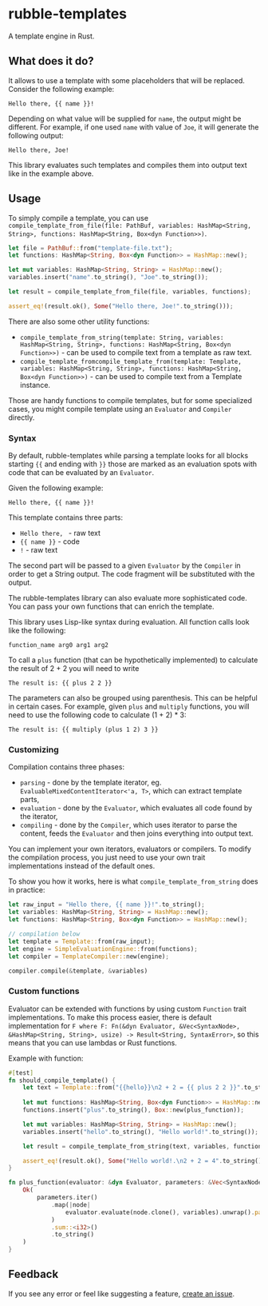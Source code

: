 # rubble-templates

A template engine in Rust.

## What does it do?

It allows to use a template with some placeholders that will be replaced.
Consider the following example:

```text
Hello there, {{ name }}!
```

Depending on what value will be supplied for `name`, the output might be different.
For example, if one used `name` with value of `Joe`, it will generate the following output:

```text
Hello there, Joe!
```

This library evaluates such templates and compiles them into output text like in the example above.

## Usage

To simply compile a template, you can use `compile_template_from_file(file: PathBuf, variables: HashMap<String, String>, functions: HashMap<String, Box<dyn Function>>)`.

```rust
let file = PathBuf::from("template-file.txt");
let functions: HashMap<String, Box<dyn Function>> = HashMap::new();

let mut variables: HashMap<String, String> = HashMap::new();
variables.insert("name".to_string(), "Joe".to_string());

let result = compile_template_from_file(file, variables, functions);

assert_eq!(result.ok(), Some("Hello there, Joe!".to_string()));
```

There are also some other utility functions:
* `compile_template_from_string(template: String, variables: HashMap<String, String>, functions: HashMap<String, Box<dyn Function>>)` - can be used to compile text from a template as raw text. 
* `compile_template_fromcompile_template_from(template: Template, variables: HashMap<String, String>, functions: HashMap<String, Box<dyn Function>>)` - can be used to compile text from a Template instance.

Those are handy functions to compile templates, but for some specialized cases, you might compile template using an `Evaluator` and `Compiler` directly.

### Syntax

By default, rubble-templates while parsing a template looks for all blocks starting `{{` and ending with `}}` those are marked as an evaluation spots with code that can be evaluated by an `Evaluator`.

Given the following example:
```text
Hello there, {{ name }}!
```

This template contains three parts:
* `Hello there, ` - raw text
* `{{ name }}` - code
* `!` - raw text

The second part will be passed to a given `Evaluator` by the `Compiler` in order to get a String output.
The code fragment will be substituted with the output.

The rubble-templates library can also evaluate more sophisticated code.
You can pass your own functions that can enrich the template.

This library uses Lisp-like syntax during evaluation.
All function calls look like the following:
```text
function_name arg0 arg1 arg2
```

To call a `plus` function (that can be hypothetically implemented) to calculate the result of 2 + 2 you will need to write
```text
The result is: {{ plus 2 2 }}
```

The parameters can also be grouped using parenthesis. This can be helpful in certain cases.
For example, given `plus` and `multiply` functions, you will need to use the following code to calculate (1 + 2) * 3:

```text
The result is: {{ multiply (plus 1 2) 3 }}
```

### Customizing

Compilation contains three phases:
* `parsing` - done by the template iterator, eg. `EvaluableMixedContentIterator<'a, T>`, which can extract template parts,
* `evaluation` - done by the `Evaluator`, which evaluates all code found by the iterator,
* `compiling` - done by the `Compiler`, which uses iterator to parse the content, feeds the `Evaluator` and then joins everything into output text.

You can implement your own iterators, evaluators or compilers. 
To modify the compilation process, you just need to use your own trait implementations instead of the default ones.

To show you how it works, here is what `compile_template_from_string` does in practice:
```rust
let raw_input = "Hello there, {{ name }}!".to_string();
let variables: HashMap<String, String> = HashMap::new();
let functions: HashMap<String, Box<dyn Function>> = HashMap::new();

// compilation below
let template = Template::from(raw_input);
let engine = SimpleEvaluationEngine::from(functions);
let compiler = TemplateCompiler::new(engine);

compiler.compile(&template, &variables)
```

### Custom functions

Evaluator can be extended with functions by using custom `Function` trait implementations.
To make this process easier, there is default implementation for `F where F: Fn(&dyn Evaluator, &Vec<SyntaxNode>, &HashMap<String, String>, usize) -> Result<String, SyntaxError>`,
so this means that you can use lambdas or Rust functions.

Example with function:
```rust
#[test]
fn should_compile_template() {
    let text = Template::from("{{hello}}\n2 + 2 = {{ plus 2 2 }}".to_string());
    
    let mut functions: HashMap<String, Box<dyn Function>> = HashMap::new();
    functions.insert("plus".to_string(), Box::new(plus_function));

    let mut variables: HashMap<String, String> = HashMap::new();
    variables.insert("hello".to_string(), "Hello world!".to_string());

    let result = compile_template_from_string(text, variables, functions);

    assert_eq!(result.ok(), Some("Hello world!.\n2 + 2 = 4".to_string()));
}

fn plus_function(evaluator: &dyn Evaluator, parameters: &Vec<SyntaxNode>, variables: &HashMap<String, String>, _offset: usize) -> Result<String, SyntaxError> {
    Ok(
        parameters.iter()
            .map(|node|
                evaluator.evaluate(node.clone(), variables).unwrap().parse::<i32>().unwrap()
            )
            .sum::<i32>()
            .to_string()
    )
}
```

## Feedback

If you see any error or feel like suggesting a feature, [create an issue](https://github.com/multicatch/rubble-rs/issues).